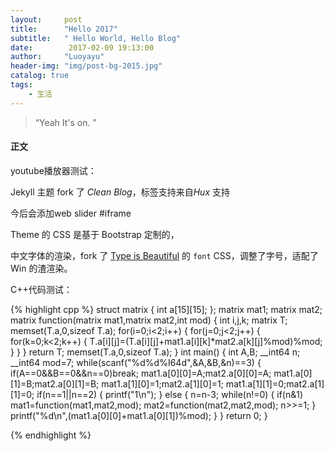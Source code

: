 ```yaml
---
layout:     post
title:      "Hello 2017"
subtitle:   " Hello World, Hello Blog"
date:        2017-02-09 19:13:00
author:     "Luoyayu"
header-img: "img/post-bg-2015.jpg"
catalog: true
tags:
    - 生活
---
```


> “Yeah It's on. ”

#### 正文
youtube播放器测试：



Jekyll 主题 fork 了 *Clean Blog*，标签支持来自*Hux* 支持

今后会添加web slider #iframe

Theme 的 CSS 是基于 Bootstrap 定制的，

中文字体的渲染，fork 了 [Type is Beautiful](http://www.typeisbeautiful.com/) 的 `font` CSS，调整了字号，适配了 Win 的渣渲染。

C++代码测试：

{% highlight cpp %}
struct matrix
{
    int a[15][15];
};
matrix mat1;
matrix mat2;
matrix function(matrix mat1,matrix mat2,int mod)
{
    int i,j,k;
    matrix T;
    memset(T.a,0,sizeof T.a);
    for(i=0;i<2;i++)
    {
        for(j=0;j<2;j++)
        {
            for(k=0;k<2;k++)
            {
                T.a[i][j]=(T.a[i][j]+mat1.a[i][k]*mat2.a[k][j]%mod)%mod;
            }
        }
    }
    return T;
    memset(T.a,0,sizeof T.a);
}
int main()
{
      int A,B;
    __int64 n;
    __int64 mod=7;
      while(scanf("%d%d%I64d",&A,&B,&n)==3)
      {
          if(A==0&&B==0&&n==0)break;
          mat1.a[0][0]=A;mat2.a[0][0]=A;
          mat1.a[0][1]=B;mat2.a[0][1]=B;
          mat1.a[1][0]=1;mat2.a[1][0]=1;
          mat1.a[1][1]=0;mat2.a[1][1]=0;
          if(n==1||n==2)
          {
              printf("1\n");
          }
          else
          {
              n=n-3;
              while(n!=0)
              {
                  if(n&1)
                  mat1=function(mat1,mat2,mod);
                  mat2=function(mat2,mat2,mod);
                  n>>=1;
              }
              printf("%d\n",(mat1.a[0][0]+mat1.a[0][1])%mod);
          }
      }
return 0;
}

{% endhighlight %}


